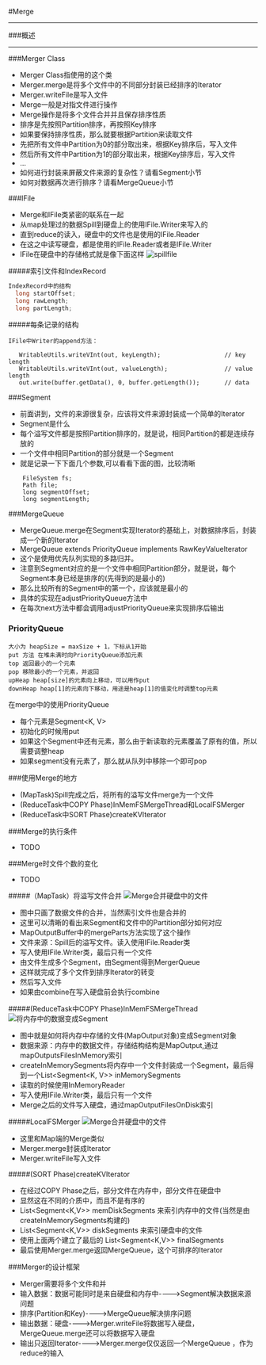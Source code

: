 #Merge
***
###概述
***
###Merger Class
* Merger Class指使用的这个类
* Merger.merge是将多个文件中的不同部分封装已经排序的Iterator
* Merger.writeFile是写入文件
* Merge一般是对指文件进行操作
 * Merge操作是将多个文件合并并且保存排序性质
 * 排序是先按照Partition排序，再按照Key排序
* 如果要保持排序性质，那么就要根据Partition来读取文件
 * 先把所有文件中Partition为0的部分取出来，根据Key排序后，写入文件
 * 然后所有文件中Partition为1的部分取出来，根据Key排序后，写入文件
 * ...
* 如何进行封装来屏蔽文件来源的复杂性？请看Segment小节
* 如何对数据再次进行排序？请看MergeQueue小节

###IFile
* Merge和IFile类紧密的联系在一起
* 从map处理过的数据Spill到硬盘上的使用IFile.Writer来写入的
* 直到reduce的读入，硬盘中的文件也是使用的IFile.Reader
* 在这之中读写硬盘，都是使用的IFile.Reader或者是IFile.Writer
* IFile在硬盘中的存储格式就是像下面这样
![spillfile](_image/3.5.spill.png)

#####索引文件和IndexRecord
```java
IndexRecord中的结构
  long startOffset;
  long rawLength;
  long partLength;
```

#####每条记录的结构
```
IFile中Writer的append方法：

   WritableUtils.writeVInt(out, keyLength);                  // key length
   WritableUtils.writeVInt(out, valueLength);                // value length
   out.write(buffer.getData(), 0, buffer.getLength());       // data
```

###Segment
* 前面讲到，文件的来源很复杂，应该将文件来源封装成一个简单的Iterator
* Segment是什么
 * 每个溢写文件都是按照Partition排序的，就是说，相同Partition的都是连续存放的
 * 一个文件中相同Partition的部分就是一个Segment
 * 就是记录一下下面几个参数,可以看看下面的图，比较清晰

```
    FileSystem fs;
    Path file;
    long segmentOffset;
    long segmentLength;
```

###MergeQueue

* MergeQueue.merge在Segment实现Iterator的基础上，对数据排序后，封装成一个新的Iterator
* MergeQueue extends PriorityQueue implements RawKeyValueIterator
* 这个是使用优先队列实现的多路归并。
* 注意到Segment对应的是一个文件中相同Partition部分，就是说，每个Segment本身已经是排序的(先得到的是最小的)
* 那么比较所有的Segment中的第一个，应该就是最小的
* 具体的实现在adjustPriorityQueue方法中
* 在每次next方法中都会调用adjustPriorityQueue来实现排序后输出

### PriorityQueue

```
大小为 heapSize = maxSize + 1，下标从1开始
put 方法 在堆未满时向PriorityQueue添加元素
top 返回最小的一个元素
pop 移除最小的一个元素，并返回
upHeap heap[size]的元素向上移动，可以用作put
downHeap heap[1]的元素向下移动，用途是heap[1]的值变化时调整top元素
```

在merge中的使用PriorityQueue

* 每个元素是Segment<K, V>
* 初始化的时候用put
* 如果这个Segment中还有元素，那么由于新读取的元素覆盖了原有的值，所以需要调整heap
* 如果segment没有元素了，那么就从队列中移除一个即可pop


###使用Merge的地方

* (MapTask)Spill完成之后，将所有的溢写文件merge为一个文件
* (ReduceTask中COPY Phase)InMemFSMergeThread和LocalFSMerger
* (ReduceTask中SORT Phase)createKVIterator


###Merge的执行条件

* TODO


###Merge时文件个数的变化

* TODO

#####（MapTask）将溢写文件合并
![Merge合并硬盘中的文件](_image/5.1.Merge.png)

* 图中只画了数据文件的合并，当然索引文件也是合并的
* 这里可以清晰的看出来Segment和文件中的Partition部分如何对应
* MapOutputBuffer中的mergeParts方法实现了这个操作
* 文件来源：Spill后的溢写文件。读入使用IFile.Reader类
* 写入使用IFile.Writer类，最后只有一个文件
* 由文件生成多个Segment，由Segment得到MergerQueue
* 这样就完成了多个文件到排序Iterator的转变
* 然后写入文件
* 如果由combine在写入硬盘前会执行combine

#####(ReduceTask中COPY Phase)InMemFSMergeThread
![将内存中的数据变成Segment](_image/5.2.InMemFSMergeThread.png)

* 图中就是如何将内存中存储的文件(MapOutput对象)变成Segment对象
* 数据来源：内存中的数据文件，存储结构结构是MapOutput,通过mapOutputsFilesInMemory索引
* createInMemorySegments将内存中一个文件封装成一个Segment，最后得到一个List&lt;Segment&lt;K, V>> inMemorySegments
* 读取的时候使用InMemoryReader
* 写入使用IFile.Writer类，最后只有一个文件
* Merge之后的文件写入硬盘，通过mapOutputFilesOnDisk索引

#####LocalFSMerger
![Merge合并硬盘中的文件](_image/5.1.Merge.png)

* 这里和Map端的Merge类似
* Merger.merge封装成Iterator
* Merger.writeFile写入文件

#####(SORT Phase)createKVIterator

* 在经过COPY Phase之后，部分文件在内存中，部分文件在硬盘中
* 显然这在不同的介质中，而且不是有序的
* List&lt;Segment&lt;K,V>> memDiskSegments 来索引内存中的文件(当然是由createInMemorySegments构建的)
* List&lt;Segment&lt;K,V>> diskSegments 来索引硬盘中的文件
* 使用上面两个建立了最后的 List&lt;Segment&lt;K,V>> finalSegments
* 最后使用Merger.merge返回MergeQueue，这个可排序的Iterator

###Merger的设计框架

* Merger需要将多个文件和并
 * 输入数据：数据可能同时是来自硬盘和内存中---->Segment解决数据来源问题
 * 排序(Partition和Key)---->MergeQueue解决排序问题
 * 输出数据：硬盘---->Merger.writeFile将数据写入硬盘，MergeQueue.merge还可以将数据写入硬盘
* 输出只返回Iterator---->Merger.merge仅仅返回一个MergeQueue
，作为reduce的输入
